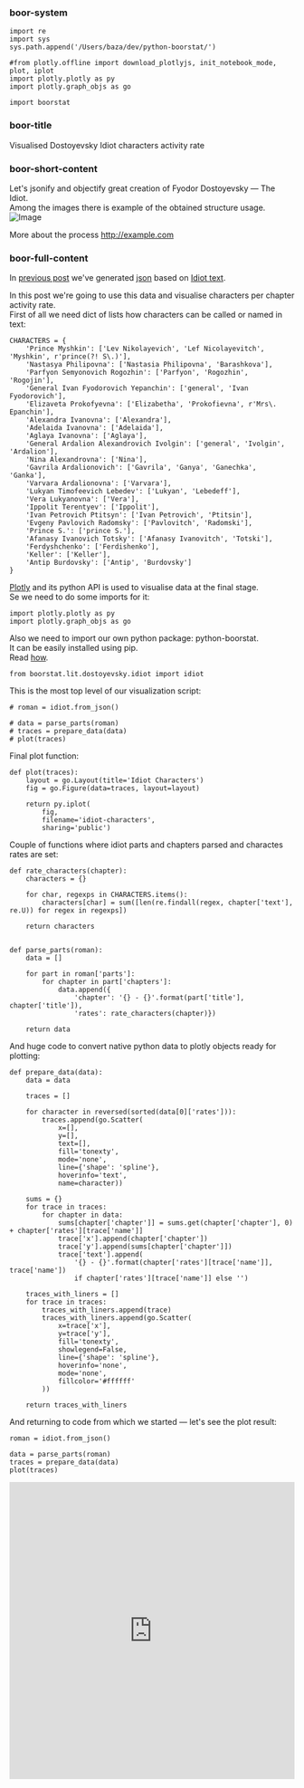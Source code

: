 
### boor-system


```
import re
import sys
sys.path.append('/Users/baza/dev/python-boorstat/')

#from plotly.offline import download_plotlyjs, init_notebook_mode, plot, iplot
import plotly.plotly as py
import plotly.graph_objs as go

import boorstat
```

### boor-title

Visualised Dostoyevsky Idiot characters activity rate

### boor-short-content

Let's jsonify and objectify great creation of Fyodor Dostoyevsky — The Idiot.<br/>
Among the images there is example of the obtained structure usage.<br/>
![Image](https://github.com/boorstat/boorstat.github.io/raw/master/images/dostoyevsky-idiot-object.jpg)

More about the process http://example.com




### boor-full-content

In <a href="/dostoyevsky/idiot/2017/01/08/dostoyevsky-idiot-python-object.html">previous post</a> we've generated <a href="https://github.com/boorstat/boorstat-files/raw/master/lit/dostoevsky/idiot.json">json</a> based on <a href="https://github.com/boorstat/boorstat-files/raw/master/lit/dostoevsky/The_Idiot.txt">Idiot text</a>.

In this post we're going to use this data and visualise characters per chapter activity rate.<br/>
First of all we need dict of lists how characters can be called or named in text:


```
CHARACTERS = {
    'Prince Myshkin': ['Lev Nikolayevich', 'Lef Nicolayevitch', 'Myshkin', r'prince(?! S\.)'],
    'Nastasya Philipovna': ['Nastasia Philipovna', 'Barashkova'],
    'Parfyon Semyonovich Rogozhin': ['Parfyon', 'Rogozhin', 'Rogojin'],
    'General Ivan Fyodorovich Yepanchin': ['general', 'Ivan Fyodorovich'],
    'Elizaveta Prokofyevna': ['Elizabetha', 'Prokofievna', r'Mrs\. Epanchin'],
    'Alexandra Ivanovna': ['Alexandra'],
    'Adelaida Ivanovna': ['Adelaida'],
    'Aglaya Ivanovna': ['Aglaya'],
    'General Ardalion Alexandrovich Ivolgin': ['general', 'Ivolgin', 'Ardalion'],
    'Nina Alexandrovna': ['Nina'],
    'Gavrila Ardalionovich': ['Gavrila', 'Ganya', 'Ganechka', 'Ganka'],
    'Varvara Ardalionovna': ['Varvara'],
    'Lukyan Timofeevich Lebedev': ['Lukyan', 'Lebedeff'],
    'Vera Lukyanovna': ['Vera'],
    'Ippolit Terentyev': ['Ippolit'],
    'Ivan Petrovich Ptitsyn': ['Ivan Petrovich', 'Ptitsin'],
    'Evgeny Pavlovich Radomsky': ['Pavlovitch', 'Radomski'],
    'Prince S.': ['prince S.'],
    'Afanasy Ivanovich Totsky': ['Afanasy Ivanovitch', 'Totski'],
    'Ferdyshchenko': ['Ferdishenko'],
    'Keller': ['Keller'],
    'Antip Burdovsky': ['Antip', 'Burdovsky']
}
```

<a href="https://plot.ly">Plotly</a> and its python API is used to visualise data at the final stage.<br/>
Se we need to do some imports for it:


```
import plotly.plotly as py
import plotly.graph_objs as go
```

Also we need to import our own python package: python-boorstat.<br/>
It can be easily installed using pip.<br/>
Read <a href="/setup/">how</a>.


```
from boorstat.lit.dostoyevsky.idiot import idiot
```

This is the most top level of our visualization script:


```
# roman = idiot.from_json()

# data = parse_parts(roman)
# traces = prepare_data(data)
# plot(traces)
```

Final plot function:


```
def plot(traces):
    layout = go.Layout(title='Idiot Characters')
    fig = go.Figure(data=traces, layout=layout)

    return py.iplot(
        fig,
        filename='idiot-characters',
        sharing='public')
```

Couple of functions where idiot parts and chapters parsed and charactes rates are set:


```
def rate_characters(chapter):
    characters = {}

    for char, regexps in CHARACTERS.items():
        characters[char] = sum([len(re.findall(regex, chapter['text'], re.U)) for regex in regexps])

    return characters


def parse_parts(roman):
    data = []

    for part in roman['parts']:
        for chapter in part['chapters']:
            data.append({
                'chapter': '{} - {}'.format(part['title'], chapter['title']),
                'rates': rate_characters(chapter)})

    return data
```

And huge code to convert native python data to plotly objects ready for plotting:


```
def prepare_data(data):
    data = data

    traces = []

    for character in reversed(sorted(data[0]['rates'])):
        traces.append(go.Scatter(
            x=[],
            y=[],
            text=[],
            fill='tonexty',
            mode='none',
            line={'shape': 'spline'},
            hoverinfo='text',
            name=character))

    sums = {}
    for trace in traces:
        for chapter in data:
            sums[chapter['chapter']] = sums.get(chapter['chapter'], 0) + chapter['rates'][trace['name']]
            trace['x'].append(chapter['chapter'])
            trace['y'].append(sums[chapter['chapter']])
            trace['text'].append(
                '{} - {}'.format(chapter['rates'][trace['name']], trace['name'])
                if chapter['rates'][trace['name']] else '')

    traces_with_liners = []
    for trace in traces:
        traces_with_liners.append(trace)
        traces_with_liners.append(go.Scatter(
            x=trace['x'],
            y=trace['y'],
            fill='tonexty',
            showlegend=False,
            line={'shape': 'spline'},
            hoverinfo='none',
            mode='none',
            fillcolor='#ffffff'
        ))

    return traces_with_liners

```

And returning to code from which we started — let's see the plot result:


```
roman = idiot.from_json()

data = parse_parts(roman)
traces = prepare_data(data)
plot(traces)
```




<iframe id="igraph" scrolling="no" style="border:none;" seamless="seamless" src="https://plot.ly/~boorstat/10.embed" height="525px" width="100%"></iframe>


